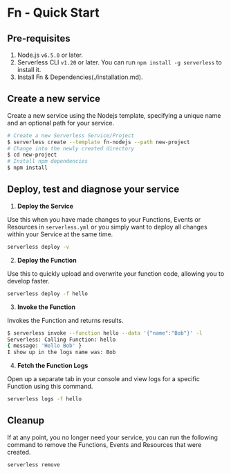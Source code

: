 <!--
title: Serverless Framework - Fn Guide - Quick Start
menuText: Quick Start
menuOrder: 2
description: Getting started with the Serverless Framework on Fn
layout: Doc
-->

# Fn - Quick Start

## Pre-requisites

1. Node.js `v6.5.0` or later.
2. Serverless CLI `v1.20` or later. You can run
`npm install -g serverless` to install it.
3. Install Fn & Dependencies(./installation.md).

## Create a new service

Create a new service using the Nodejs template, specifying a unique name and an optional path for your service.

```bash
# Create a new Serverless Service/Project
$ serverless create --template fn-nodejs --path new-project
# Change into the newly created directory
$ cd new-project
# Install npm dependencies
$ npm install
```

## Deploy, test and diagnose your service

1. **Deploy the Service**

  Use this when you have made changes to your Functions, Events or Resources in `serverless.yml` or you simply want to deploy all changes within your Service at the same time.

  ```bash
  serverless deploy -v
  ```

2. **Deploy the Function**

  Use this to quickly upload and overwrite your function code, allowing you to develop faster.

  ```bash
  serverless deploy -f hello
  ```

3. **Invoke the Function**

  Invokes the Function and returns results.

  ```bash
  $ serverless invoke --function hello --data '{"name":"Bob"}' -l
  Serverless: Calling Function: hello
  { message: 'Hello Bob' }
  I show up in the logs name was: Bob
  ```

4. **Fetch the Function Logs**

  Open up a separate tab in your console and view logs for a specific Function using this command.
  ```bash
  serverless logs -f hello
  ```

## Cleanup

If at any point, you no longer need your service, you can run the following command to remove the Functions, Events and Resources that were created.

```bash
serverless remove
```
